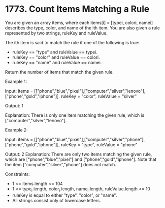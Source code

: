 # 1773. Count Items Matching a Rule

You are given an array items, where each items[i] = [typei, colori, namei] describes the type, color, and name of the ith item. You are also given a rule represented by two strings, ruleKey and ruleValue.

The ith item is said to match the rule if one of the following is true:

* ruleKey == "type" and ruleValue == typei.
* ruleKey == "color" and ruleValue == colori.
* ruleKey == "name" and ruleValue == namei.

Return the number of items that match the given rule.

Example 1:

Input: items = [["phone","blue","pixel"],["computer","silver","lenovo"],["phone","gold","iphone"]], ruleKey = "color", ruleValue = "silver"

Output: 1

Explanation: There is only one item matching the given rule, which is ["computer","silver","lenovo"].

Example 2:

Input: items = [["phone","blue","pixel"],["computer","silver","phone"],["phone","gold","iphone"]], ruleKey = "type", ruleValue = "phone"

Output: 2
Explanation: There are only two items matching the given rule, which are ["phone","blue","pixel"] and ["phone","gold","iphone"]. Note that the item ["computer","silver","phone"] does not match.



Constraints:

* 1 <= items.length <= 104
* 1 <= type<sub>i</sub>.length, color<sub>i</sub>.length, name<sub>i</sub>.length, ruleValue.length <= 10
* ruleKey is equal to either "type", "color", or "name".
* All strings consist only of lowercase letters.





